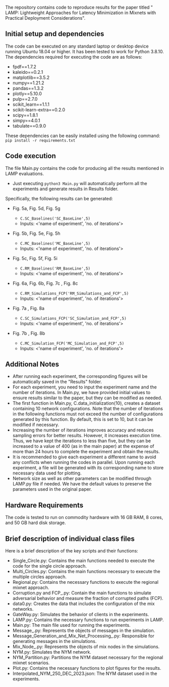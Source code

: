 The repository contains code to reproduce results for the paper titled "
LAMP: Lightweight Approaches for Latency Minimization in Mixnets with
Practical Deployment Considerations". 

## Initial setup and dependencies
The code can be executed on any standard laptop or desktop device
running Ubuntu 18.04 or higher. It has been tested to work for Python
3.8.10. The dependencies required for executing the code are as follows:
* fpdf==1.7.2
* kaleido==0.2.1
* matplotlib==3.5.2
* numpy==1.21.2
* pandas==1.3.2
* plotly==5.10.0
* pulp==2.7.0
* scikit_learn==1.1.1
* scikit-learn-extra==0.2.0
* scipy==1.8.1
* simpy==4.0.1
* tabulate==0.9.0

These dependencies can be easily installed using the following command:
`pip install -r requirements.txt`

## Code execution
The file Main.py contains the code for producing all the results
mentioned in LAMP evaluations.
- Just executing `python3 Main.py` will automatically perform all the
experiments and generate results in Results folder.

Specifically, the following results can be generated:
- Fig. 5a, Fig.  5d, Fig. 5g
  - `C.SC_Baselines('SC_BaseLine',5)`
  - Inputs: <'name of experiment', 'no. of iterations'>

- Fig. 5b, Fig.  5e, Fig. 5h
  - `C.MC_Baselines('MC_BaseLine',5)`
  - Inputs: <'name of experiment', 'no. of iterations'>

- Fig. 5c, Fig.  5f, Fig. 5i
  - `C.RM_Baselines('RM_BaseLine',5)`
  - Inputs: <'name of experiment', 'no. of iterations'>

- Fig. 6a, Fig. 6b, Fig. 7c , Fig. 8c
  - `C.RM_Simulations_FCP('RM_Simulations_and_FCP',5)`
  - Inputs: <'name of experiment', 'no. of iterations'>

- Fig. 7a , Fig. 8a
  - `C.SC_Simulations_FCP('SC_Simulation_and_FCP',5)`
  - Inputs: <'name of experiment', 'no. of iterations'>

- Fig. 7b , Fig. 8b
  - `C.MC_Simulation_FCP('MC_Simulation_and_FCP',5)`
  - Inputs: <'name of experiment', 'no. of iterations'>



## Additional Notes
- After running each experiment, the corresponding figures will be
automatically saved in the "Results" folder.
- For each experiment, you need to input the experiment name and the
number of iterations. In Main.py, we have provided initial values to
ensure results similar to the paper, but they can be modified as needed.
- The first function in Main.py, C.data_initialization(10), creates a
dataset containing 10 network configurations. Note that the number of
iterations in the following functions must not exceed the number of
configurations generated by this function. By default, this is set to
10, but it can be modified if necessary.
- Increasing the number of iterations improves accuracy and reduces
sampling errors for better results. However, it increases execution
time. Thus, we have kept the iterations to less than five, but they can
be increased to a value of 400 (as in the main paper) at the expense of
more than 24 hours to complete the experiment and obtain the results.
- It is recommended to give each experiment a different name to avoid
any conflicts when running the codes in parallel. Upon running each
experiment, a file will be generated with its corresponding name to
store necessary data used for plotting.
- Network size as well as other parameters can be modified through
LAMP.py file if needed. We have the default values to preserve the
parameters used in the original paper.

## Hardware Requirements
The code is tested to run on commodity hardware with 16 GB RAM, 8 cores,
and 50 GB hard disk storage.

## Brief description of individual class files
Here is a brief description of the key scripts and their functions:

- Single_Circle.py: Contains the main functions needed to execute the
code for the single circle approach.
- Multi_Circles.py: Contains the main functions necessary to execute the
multiple circles approach.
- Regional.py: Contains the necessary functions to execute the regional
mixnet approach.
- Corruption.py and FCP_.py: Contain the main functions to simulate
adversarial behavior and measure the fraction of corrupted paths (FCP).
- data0.py: Creates the data that includes the configuration of the mix
networks.
- GateWay.py: Simulates the behavior of clients in the experiments.
- LAMP.py: Contains the necessary functions to run experiments in LAMP.
- Main.py: The main file used for running the experiments.
- Message_.py: Represents the objects of messages in the simulation.
- Message_Generation_and_Mix_Net_Processing_.py: Responsible for
generating messages in the simulations.
- Mix_Node_.py: Represents the objects of mix nodes in the simulations.
- NYM.py: Simulates the NYM network.
- NYM_Partition.py: Partitions the NYM dataset necessary for the
regional mixnet scenarios.
- Plot.py: Contains the necessary functions to plot figures for the
results.
- Interpolated_NYM_250_DEC_2023.json: The NYM dataset used in the
experiments.

